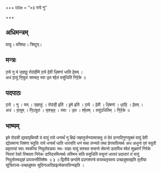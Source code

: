 +++
title = "०३ राये नु"

+++
## अधिमन्त्रम्
वायुः। वसिष्ठः। त्रिष्टुप्।

## मन्त्रः
रा॒ये नु यं ज॒ज्ञतू॒ रोद॑सी॒मे रा॒ये दे॒वी धि॒षणा॑ धाति दे॒वम् ।  
अध॑ वा॒युं नि॒युतः॑ सश्चत॒ स्वा उ॒त श्वे॒तं वसु॑धितिं निरे॒के ॥

## पदपाठः
रा॒ये । नु । यम् । ज॒ज्ञतुः॑ । रोद॑सी॒ इति॑ । इ॒मे इति॑ । रा॒ये । दे॒वी । धि॒षणा॑ । धा॒ति॒ । दे॒वम् ।  
अध॑ । वा॒युम् । नि॒ऽयुतः॑ । स॒श्च॒त॒ । स्वाः । उ॒त । श्वे॒तम् । वसु॑ऽधितिम् । नि॒रे॒के ॥

## भाष्यम्
इमे रोदसी द्यावापृथिव्यौ यं वायुं राये धनार्थं नु क्षिप्रं जज्ञतुर्जनयामासतुः तं देवं दानादिगुणयुक्तं वायुं देवी द्योतमाना धिषणा स्तुतिः राये धनार्थं धाति धारयति धनं यथा लभ्यते तथा प्रेरयतीत्यर्थः अध अधुना एवं स्तुतौ प्रवृत्तायां स्वाः स्वकीया नियुतोवडवाः रथ- वाहाः वायुं सश्चत सचन्ते सेवन्ते उतापिच श्वेतं शुभ्रवर्णं निरेके नितरां रेको रिक्तता निरेकः दारिद्भमित्यर्थः तस्मिन् सति वसुधितिं वसूनां धातारं प्रदातारं तं वायुं नियुतोस्मद्यज्ञं प्रापयन्तीतिशेषः ॥ ३ ॥ द्वितीये छन्दोमे प्रउगशस्त्रे वायव्यतृचस्य उच्छन्नुषसइति तृतीया सूत्रितञ्च-उच्छन्नुषसः सुदिनाअरिप्राइत्येकपातिन्यइति ।